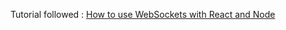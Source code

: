 Tutorial followed : [How to use WebSockets with React and Node](https://www.youtube.com/watch?v=4Uwq0xB30JE)
